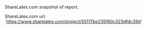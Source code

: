 ShareLatex.com snapshot of report. 

ShareLatex.com url: `https://www.sharelatex.com/project/55117be235f60c323dfdc39d' 
